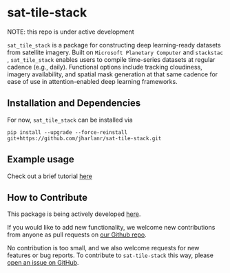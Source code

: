 # sat-tile-stack

NOTE: this repo is under active development

`sat_tile_stack` is a package for constructing deep learning-ready datasets from satellite imagery.  Built on `Microsoft Planetary Computer` and `stackstac `, `sat_tile_stack` enables users to compile time-series datasets at regular cadence (e.g., daily).  Functional options include tracking cloudiness, imagery availability, and spatial mask generation at that same cadence for ease of use in attention-enabled deep learning frameworks.

## Installation and Dependencies
For now, `sat_tile_stack` can be installed via
```
pip install --upgrade --force-reinstall git+https://github.com/jharlanr/sat-tile-stack.git
```

## Example usage
Check out a brief tutorial [here](https://github.com/jharlanr/sat-tile-stack/tree/main/notebooks/cc_tutorial.ipynb)


## How to Contribute

This package is being actively developed
[here](https://github.com/jharlanr/sat-tile-stack).

If you would like to add new functionality, we welcome new contributions from
anyone as pull requests on [our Github repo](https://github.com/jharlanr/sat-tile-stack).

No contribution is too small, and we also welcome requests for new features
or bug reports. To contribute to `sat-tile-stack` this way, please 
[open an issue on GitHub](https://github.com/jharlanr/sat-tile-stack/issues).
